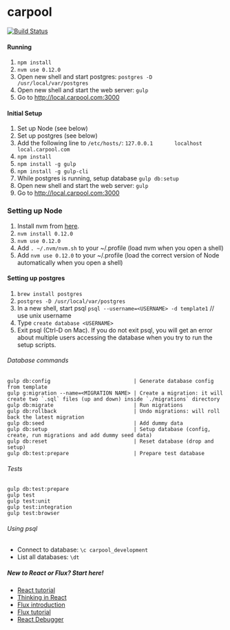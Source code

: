 carpool
========

[![Build Status](https://travis-ci.org/scsper/carpool.svg?branch=master)](https://travis-ci.org/scsper/carpool)

#### Running
1. `npm install`
2. `nvm use 0.12.0`
3. Open new shell and start postgres: `postgres -D /usr/local/var/postgres`
4. Open new shell and start the web server: `gulp`
5. Go to http://local.carpool.com:3000

#### Initial Setup
1. Set up Node (see below)
2. Set up postgres (see below)
3. Add the following line to `/etc/hosts/`: `127.0.0.1       localhost       local.carpool.com`
4. `npm install`
5. `npm install -g gulp`
6. `npm install -g gulp-cli`
7. While postgres is running, setup database `gulp db:setup`
8. Open new shell and start the web server: `gulp`
9. Go to http://local.carpool.com:3000

### Setting up Node
1. Install nvm from [here](https://github.com/creationix/nvm).
2. `nvm install 0.12.0`
3. `nvm use 0.12.0`
4. Add `. ~/.nvm/nvm.sh` to your ~/.profile (load nvm when you open a shell)
5. Add `nvm use 0.12.0` to your ~/.profile (load the correct version of Node automatically when you open a shell)

#### Setting up postgres
1. `brew install postgres`
2. `postgres -D /usr/local/var/postgres`
3. In a new shell, start psql `psql --username=<USERNAME> -d template1` // use unix username
4. Type `create database <USERNAME>`
5. Exit psql (Ctrl-D on Mac).  If you do not exit psql, you will get an error about multiple users accessing the database when you try to run the setup scripts.


###### Database commands
```
gulp db:config                           | Generate database config from template
gulp g:migration --name=<MIGRATION NAME> | Create a migration: it will create two `.sql` files (up and down) inside `./migrations` directory
gulp db:migrate                          | Run migrations
gulp db:rollback                         | Undo migrations: will roll back the latest migration
gulp db:seed                             | Add dummy data
gulp db:setup                            | Setup database (config, create, run migrations and add dummy seed data)
gulp db:reset                            | Reset database (drop and setup)
gulp db:test:prepare                     | Prepare test database
```

###### Tests
```
gulp db:test:prepare
gulp test
gulp test:unit
gulp test:integration
gulp test:browser
```

###### Using psql

* Connect to database: `\c carpool_development`
* List all databases: `\dt`

##### New to React or Flux? Start here!
* [React tutorial](https://facebook.github.io/react/docs/tutorial.html)
* [Thinking in React](https://facebook.github.io/react/docs/thinking-in-react.html)
* [Flux introduction](https://facebook.github.io/flux/docs/overview.html)
* [Flux tutorial](https://facebook.github.io/flux/docs/todo-list.html#content)
* [React Debugger](https://facebook.github.io/react/blog/2015/08/03/new-react-devtools-beta.html)

